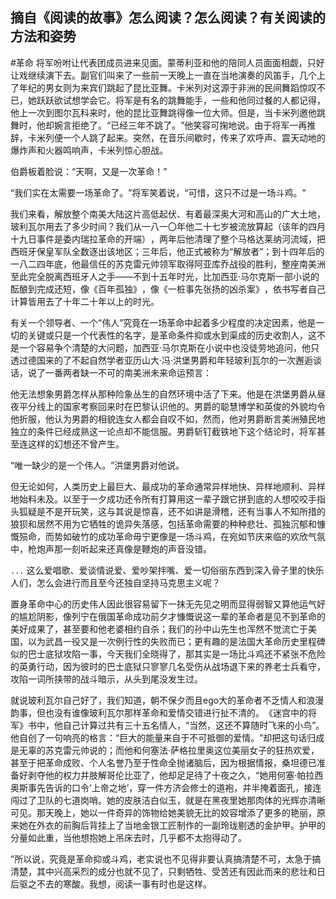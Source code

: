 ## 摘自《阅读的故事》怎么阅读？怎么阅读？有关阅读的方法和姿势
#革命
将军吩咐让代表团成员进来见面。蒙蒂利亚和他的陪同人员面面相觑，只好让戏继续演下去。副官们叫来了一些前一天晚上一直在当地演奏的风笛手，几个上了年纪的男女则为来宾们跳起了昆比亚舞。卡米列对这源于非洲的民间舞蹈惊叹不已，她跃跃欲试想学会它。将军是有名的跳舞能手，一些和他同过餐的人都记得，他上一次到图尔瓦科来时，他的昆比亚舞跳得像一位大师。但是，当卡米列邀他跳舞时，他却婉言拒绝了。​“已经三年不跳了。​”他笑容可掬地说。由于将军一再推辞，卡米列便一个人跳了起来。突然，在音乐间歇时，传来了欢呼声、震天动地的爆炸声和火器鸣响声，卡米列惊心胆战。

伯爵板着脸说：​“天啊，又是一次革命！”

“我们实在太需要一场革命了。​”将军笑着说，​“可惜，这只不过是一场斗鸡。​”

我们来看，解放整个南美大陆这片高低起伏、有着最深奥大河和高山的广大土地，玻利瓦尔用去了多少时间？我们从一八一〇年他二十七岁被流放算起（该年的四月十九日事件是委内瑞拉革命的开端）​，两年后他清理了整个马格达莱纳河流域，把西班牙保皇军队全数逐出该地区；三年后，他正式被称为“解放者”​；到十四年后的一八二四年底，他最信任的苏克雷元帅领军取得阿亚库乔战役的胜利，整座南美洲至此完全脱离西班牙人之手——不到十五年时光，比加西亚·马尔克斯一部小说的酝酿到完成还短，像《百年孤独》​，像《一桩事先张扬的凶杀案》​，依书写者自己计算皆用去了十年二十年以上的时光。

有关一个领导者、一个“伟人”究竟在一场革命中起着多少程度的决定因素，他是一切的关键或只是一个代表性的名字，是革命条件抑或水到渠成的历史收割人，这不是一个容易争个清楚的大问题，加西亚·马尔克斯在小说中也没徒劳地追问，他只透过德国来的了不起自然学者亚历山大·冯·洪堡男爵和年轻玻利瓦尔的一次邂逅谈话，说了一番两者缺一不可的南美洲未来命运预言：

他无法想象男爵怎样从那种险象丛生的自然环境中活了下来。他是在洪堡男爵从昼夜平分线上的国家考察回来时在巴黎认识他的。男爵的聪慧博学和英俊的外貌均令他折服，他认为男爵的相貌连女人都会自叹不如，然而，他对男爵断言美洲殖民地独立的条件已经成熟这一论点却不能信服。男爵斩钉截铁地下这个结论时，将军甚至连这样的幻想还不曾产生。

“唯一缺少的是一个伟人。​”洪堡男爵对他说。

但无论如何，人类历史上最巨大、最成功的革命通常异样地快、异样地顺利、异样地始料未及。以至于一夕成功还令所有打算用这一辈子跟它拼到底的人想咬咬手指头狐疑是不是开玩笑，这与其说是惊喜，还不如讲是滑稽，还有当事人不知所措的狼狈和居然不用为它牺牲的诡异失落感，包括革命需要的种种悲壮、孤独沉郁和慷慨殒命，而势如破竹的成功革命毋宁更像是一场斗鸡，在宛如节庆来临的欢欣气氛中，枪炮声那一刻听起来还真像是鞭炮的声音没错。

`...` 这么爱唱歌、爱谈情说爱、爱吵架拌嘴、爱一切俗丽东西到深入骨子里的快乐人们，怎么会进行而且至今还独自坚持马克思主义呢？

置身革命中心的历史伟人因此很容易留下一抹无先见之明而显得弱智又算他运气好的尴尬阴影，像列宁在俄国革命成功前夕才慷慨说这一辈的革命者是见不到革命的美好成果了，甚至要和他老婆相约自杀；我们的孙中山先生也浑然不觉流亡于美国，以为武昌一役又是一次例行性的失败而已；更有趣的是法国大革命历史里程碑似的巴士底狱攻陷一事，今天我们全晓得了，那其实是一场比斗鸡还不紧张不危险的英勇行动，因为彼时的巴士底狱只寥寥几名受伤从战场退下来的养老士兵看守，攻陷一词所挟带的战斗暗示，从头到尾没发生过。

就说玻利瓦尔自己好了，我们知道，朝不保夕而且ego大的革命者不乏情人和浪漫韵事，但也没有谁像玻利瓦尔那样革命和爱情交错进行扯不清的。​《迷宫中的将军》书中，他自己计算过共有三十五名情人，​“当然，这还不算随时飞来的小鸟”​。他自创了一句响亮的格言：​“巨大的能量来自于不可抵御的爱情。​”却把这句话归成是无辜的苏克雷元帅说的；而他和何塞法·萨格拉里奥这位美丽女子的狂热欢爱，甚至于把革命成败、个人名誉乃至于性命全抛诸脑后，因为根据情报，桑坦德已准备好剥夺他的权力并肢解哥伦比亚了，他却足足待了十夜之久，​“她用何塞·帕拉西奥斯事先告诉的口令‘上帝之地’，穿一件方济会修士的道袍，并半掩着面孔，接连闯过了卫队的七道岗哨。她的皮肤洁白似玉，就是在黑夜里她那肉体的光辉亦清晰可见。那天晚上，她以一件奇异的饰物给她美貌无比的姣容增添了更多的艳丽，原来她在外衣的前胸后背挂上了当地金银工匠制作的一副玲珑剔透的金护甲。护甲的分量如此重，当他想抱她上吊床去时，几乎都不太抱得动了。

​”所以说，究竟是革命抑或斗鸡，老实说也不见得非要认真搞清楚不可，太急于搞清楚，其中兴高采烈的成分也就不见了，只剩牺牲、受苦还有因此而来的悲壮和日后驱之不去的寒酸。我想，阅读一事有时也是这样。